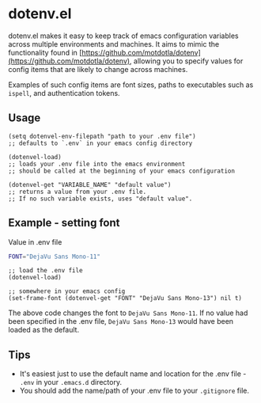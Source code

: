 # dotenv.el

dotenv.el makes it easy to keep track of emacs configuration variables across multiple environments and machines. It aims to mimic the functionality found in [https://github.com/motdotla/dotenv](https://github.com/motdotla/dotenv), allowing you to specify values for config items that are likely to change across machines.

Examples of such config items are font sizes, paths to executables such as `ispell`, and authentication tokens.

## Usage
```elisp
(setq dotenvel-env-filepath "path to your .env file")
;; defaults to `.env` in your emacs config directory
```

```elisp
(dotenvel-load)
;; loads your .env file into the emacs environment
;; should be called at the beginning of your emacs configuration
```

```elisp
(dotenvel-get "VARIABLE_NAME" "default value")
;; returns a value from your .env file.
;; If no such variable exists, uses "default value".
```

## Example - setting font
Value in .env file
```bash
FONT="DejaVu Sans Mono-11"
```

```elisp
;; load the .env file
(dotenvel-load)

;; somewhere in your emacs config
(set-frame-font (dotenvel-get "FONT" "DejaVu Sans Mono-13") nil t)
```
The above code changes the font to `DejaVu Sans Mono-11`. If no value had been specified in the .env file, `DejaVu Sans Mono-13` would have been loaded as the default.

## Tips
* It's easiest just to use the default name and location for the .env file - `.env` in your `.emacs.d` directory.
* You should add the name/path of your .env file to your `.gitignore` file.

